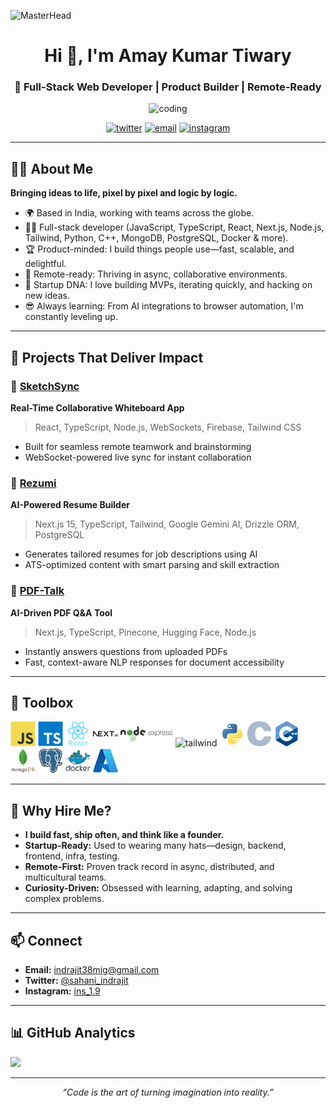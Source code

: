 ![MasterHead](https://i.pinimg.com/originals/e3/64/54/e36454e926d24b7806e587d826715cbe.jpg)

<h1 align="center">Hi 👋, I'm Amay Kumar Tiwary</h1>
<h3 align="center">🚀 Full-Stack Web Developer | Product Builder | Remote-Ready</h3>

<p align="center">
  <img src="https://i.pinimg.com/originals/b5/fd/3f/b5fd3fbe984103e08b9482471484394b.gif" alt="coding" width="390"/>
</p>

<p align="center">
  <a href="https://twitter.com/sahani_indrajit" target="blank"><img src="https://img.shields.io/twitter/follow/sahani_indrajit?logo=twitter&style=for-the-badge" alt="twitter"/></a>
  <a href="mailto:indrajit38mig@gmail.com"><img src="https://img.shields.io/badge/email-indrajit38mig@gmail.com-blue?style=for-the-badge&logo=gmail" alt="email"/></a>
  <a href="https://instagram.com/ins_1.9" target="blank"><img src="https://img.shields.io/badge/instagram-ins_1.9-E4405F?style=for-the-badge&logo=instagram&logoColor=white" alt="instagram"/></a>
</p>

---

## 🏄‍♂️ About Me

**Bringing ideas to life, pixel by pixel and logic by logic.**

- 🌍 Based in India, working with teams across the globe.
- 👨‍💻 Full-stack developer (JavaScript, TypeScript, React, Next.js, Node.js, Tailwind, Python, C++, MongoDB, PostgreSQL, Docker & more).
- 🏆 Product-minded: I build things people use—fast, scalable, and delightful.
- 🤝 Remote-ready: Thriving in async, collaborative environments.
- 🧠 Startup DNA: I love building MVPs, iterating quickly, and hacking on new ideas.
- 😎 Always learning: From AI integrations to browser automation, I'm constantly leveling up.

---

## 🚀 Projects That Deliver Impact

### 🎨 [SketchSync](https://github.com/sahaniindrajit/SketchSync)
**Real-Time Collaborative Whiteboard App**  
> React, TypeScript, Node.js, WebSockets, Firebase, Tailwind CSS  
- Built for seamless remote teamwork and brainstorming
- WebSocket-powered live sync for instant collaboration

### 🤖 [Rezumi](https://github.com/sahaniindrajit/Rezumi)
**AI-Powered Resume Builder**  
> Next.js 15, TypeScript, Tailwind, Google Gemini AI, Drizzle ORM, PostgreSQL  
- Generates tailored resumes for job descriptions using AI
- ATS-optimized content with smart parsing and skill extraction

### 📄 [PDF-Talk](https://github.com/sahaniindrajit/PDF-Talk)
**AI-Driven PDF Q&A Tool**  
> Next.js, TypeScript, Pinecone, Hugging Face, Node.js  
- Instantly answers questions from uploaded PDFs
- Fast, context-aware NLP responses for document accessibility

---

## 🧩 Toolbox

<p align="left">
  <img src="https://raw.githubusercontent.com/devicons/devicon/master/icons/javascript/javascript-original.svg" alt="javascript" width="40"/>
  <img src="https://raw.githubusercontent.com/devicons/devicon/master/icons/typescript/typescript-original.svg" alt="typescript" width="40"/>
  <img src="https://raw.githubusercontent.com/devicons/devicon/master/icons/react/react-original-wordmark.svg" alt="react" width="40"/>
  <img src="https://raw.githubusercontent.com/devicons/devicon/master/icons/nextjs/nextjs-original-wordmark.svg" alt="nextjs" width="40"/>
  <img src="https://raw.githubusercontent.com/devicons/devicon/master/icons/nodejs/nodejs-original-wordmark.svg" alt="nodejs" width="40"/>
  <img src="https://raw.githubusercontent.com/devicons/devicon/master/icons/express/express-original-wordmark.svg" alt="express" width="40"/>
  <img src="https://www.vectorlogo.zone/logos/tailwindcss/tailwindcss-icon.svg" alt="tailwind" width="40"/>
  <img src="https://raw.githubusercontent.com/devicons/devicon/master/icons/python/python-original.svg" alt="python" width="40"/>
  <img src="https://raw.githubusercontent.com/devicons/devicon/master/icons/c/c-original.svg" alt="c" width="40"/>
  <img src="https://raw.githubusercontent.com/devicons/devicon/master/icons/cplusplus/cplusplus-original.svg" alt="cplusplus" width="40"/>
  <img src="https://raw.githubusercontent.com/devicons/devicon/master/icons/mongodb/mongodb-original-wordmark.svg" alt="mongodb" width="40"/>
  <img src="https://raw.githubusercontent.com/devicons/devicon/master/icons/postgresql/postgresql-original.svg" alt="postgresql" width="40"/>
  <img src="https://raw.githubusercontent.com/devicons/devicon/master/icons/docker/docker-original-wordmark.svg" alt="docker" width="40"/>
  <img src="https://raw.githubusercontent.com/devicons/devicon/master/icons/azure/azure-original.svg" alt="azure" width="40"/>
</p>

---

## 🌱 Why Hire Me?

- **I build fast, ship often, and think like a founder.**
- **Startup-Ready:** Used to wearing many hats—design, backend, frontend, infra, testing.
- **Remote-First:** Proven track record in async, distributed, and multicultural teams.
- **Curiosity-Driven:** Obsessed with learning, adapting, and solving complex problems.

---

## 📫 Connect

- **Email:** [indrajit38mig@gmail.com](mailto:indrajit38mig@gmail.com)
- **Twitter:** [@sahani_indrajit](https://twitter.com/sahani_indrajit)
- **Instagram:** [ins_1.9](https://instagram.com/ins_1.9)

---

## 📊 GitHub Analytics

<p align="left">
  <img src="https://github-readme-stats.vercel.app/api/top-langs?username=sahaniindrajit&show_icons=true&locale=en&layout=compact" />
</p>

---

<p align="center">
  <em>“Code is the art of turning imagination into reality.”</em>
</p>
